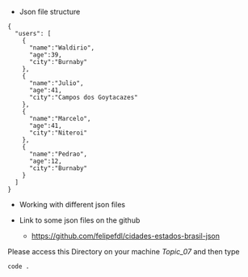 

* Json file structure
```
{
  "users": [
    {
      "name":"Waldirio",
      "age":39,
      "city":"Burnaby"  
    },
    {
      "name":"Julio",
      "age":41,
      "city":"Campos dos Goytacazes"
    },
    {
      "name":"Marcelo",
      "age":41,
      "city":"Niteroi"
    },
    {
      "name":"Pedrao",
      "age":12,
      "city":"Burnaby"
    }
  ]
}
```
* Working with different json files

* Link to some json files on the github
  * https://github.com/felipefdl/cidades-estados-brasil-json

Please access this Directory on your machine *Topic_07* and then type
```
code .
```
